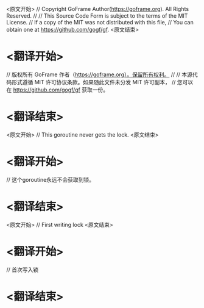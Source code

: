 
<原文开始>
// Copyright GoFrame Author(https://goframe.org). All Rights Reserved.
//
// This Source Code Form is subject to the terms of the MIT License.
// If a copy of the MIT was not distributed with this file,
// You can obtain one at https://github.com/gogf/gf.
<原文结束>

# <翻译开始>
// 版权所有 GoFrame 作者（https://goframe.org）。保留所有权利。
//
// 本源代码形式遵循 MIT 许可协议条款。如果随此文件未分发 MIT 许可副本，
// 您可以在 https://github.com/gogf/gf 获取一份。
# <翻译结束>












<原文开始>
// This goroutine never gets the lock.
<原文结束>

# <翻译开始>
// 这个goroutine永远不会获取到锁。
# <翻译结束>


<原文开始>
// First writing lock
<原文结束>

# <翻译开始>
// 首次写入锁
# <翻译结束>

